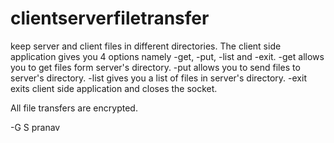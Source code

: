# clientserverfiletransfer
keep server and client files in different directories.
The client side application gives you 4 options namely -get, -put, -list and -exit.
-get allows you to get files form server's directory.
-put allows you to send files to server's directory.
-list gives you a list of files in server's directory.
-exit exits client side application and closes the socket.

All file transfers are encrypted.

-G S pranav
